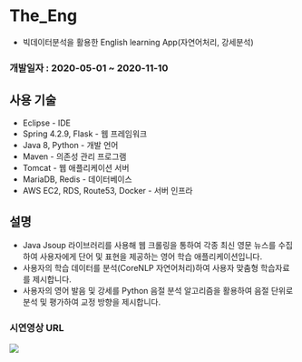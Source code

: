 # The_Eng
- 빅데이터분석을 활용한 English learning App(자연어처리, 강세분석)

### 개발일자 : 2020-05-01 ~ 2020-11-10  

## 사용 기술
  - Eclipse - IDE
  - Spring 4.2.9, Flask - 웹 프레임워크
  - Java 8, Python - 개발 언어
  - Maven - 의존성 관리 프로그램
  - Tomcat - 웹 애플리케이션 서버
  - MariaDB, Redis - 데이터베이스
  - AWS EC2, RDS, Route53, Docker - 서버 인프라

## 설명  
- Java Jsoup 라이브러리를 사용해 웹 크롤링을 통하여 각종 최신 영문 뉴스를 수집하여 사용자에게 단어 및 표현을 제공하는 영어 학습 애플리케이션입니다.
- 사용자의 학습 데이터를 분석(CoreNLP 자연어처리)하여 사용자 맞춤형 학습자료를 제시합니다.
- 사용자의 영어 발음 및 강세를 Python 음절 분석 알고리즘을 활용하여 음절 단위로 분석 및 평가하여 교정 방향을 제시합니다.

### 시연영상 URL
[![](https://i.ytimg.com/vi/byTrpJJPjNo/hqdefault.jpg?sqp=-oaymwEZCPYBEIoBSFXyq4qpAwsIARUAAIhCGAFwAQ==&rs=AOn4CLBcRHXMkvEdoZIWLXNBhRXRNf5KzA)](https://www.youtube.com/watch?v=byTrpJJPjNo&t "demo")

